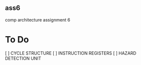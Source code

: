## ass6
comp architecture assignment 6
 
# To Do
[ ] CYCLE STRUCTURE
[ ] INSTRUCTION REGISTERS
[ ] HAZARD DETECTION UNIT
